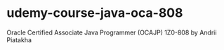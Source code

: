 # udemy-course-java-oca-808
Oracle Certified Associate Java Programmer (OCAJP) 1Z0-808 by Andrii Piatakha
